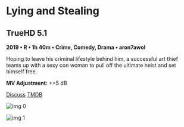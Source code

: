 # Lying and Stealing

## TrueHD 5.1

**2019 • R • 1h 40m • Crime, Comedy, Drama • aron7awol**

Hoping to leave his criminal lifestyle behind him, a successful art thief teams up with a sexy con woman to pull off the ultimate heist and set himself free.

**MV Adjustment:** ++5 dB

[Discuss](https://www.avsforum.com/threads/bass-eq-for-filtered-movies.2995212/post-58759752)  [TMDB](509874)

![img 0](https://i.imgur.com/7Af8p2x.jpg)

![img 1](https://i.imgur.com/KgfEUQn.png)

